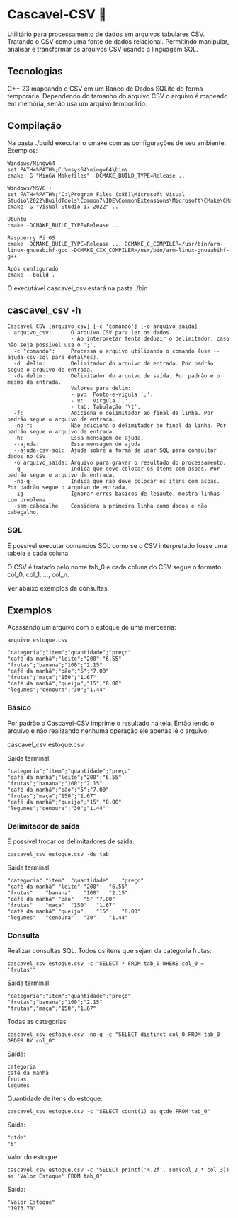# Cascavel-CSV 🐍

Utilitário para processamento de dados em arquivos tabulares CSV. Tratando o CSV como uma
fonte de dados relacional. Permitindo manipular, analisar e transformar os arquivos CSV
usando a linguagem SQL.

## Tecnologias

C++ 23 mapeando o CSV em um Banco de Dados SQLite de forma temporária. Dependendo do tamanho do
arquivo CSV o arquivo é mapeado em memória, senão usa um arquivo temporário.

## Compilação

Na pasta ./build executar o cmake com as configurações de seu ambiente. Exemplos:

```
Windows/Mingw64
set PATH=%PATH%;C:\msys64\mingw64\bin\
cmake -G "MinGW Makefiles" -DCMAKE_BUILD_TYPE=Release ..

Windows/MSVC++
set PATH=%PATH%;"C:\Program Files (x86)\Microsoft Visual Studio\2022\BuildTools\Common7\IDE\CommonExtensions\Microsoft\CMake\CMake\bin\"
cmake -G "Visual Studio 17 2022" ..

Ubuntu
cmake -DCMAKE_BUILD_TYPE=Release ..

Raspberry Pi OS
cmake -DCMAKE_BUILD_TYPE=Release .. -DCMAKE_C_COMPILER=/usr/bin/arm-linux-gnueabihf-gcc -DCMAKE_CXX_COMPILER=/usr/bin/arm-linux-gnueabihf-g++

Após configurado
cmake --build .
```

O executável cascavel_csv estará na pasta ./bin

## cascavel_csv -h

```
Cascavel CSV [arquivo_csv] [-c 'comando'] [-o arquivo_saida]
  arquivo_csv:      O arquivo CSV para ler os dados.
                    - Ao interpretar tenta deduzir o delimitador, caso não seja possível usa o ';'.
  -c "comando":     Processa o arquivo utilizando o comando (use --ajuda-csv-sql para detalhes).
  -d  delim:        Delimitador do arquivo de entrada. Por padrão segue o arquivo de entrada.
  -ds delim:        Delimitador do arquivo de saída. Por padrão é o mesmo da entrada.
                    Valores para delim:
                    - pv:  Ponto-e-vígula ';'.
                    - v:   Vírgula ','.
                    - tab: Tabulação '\t'.
  -f:               Adiciona o delimitador ao final da linha. Por padrão segue o arquivo de entrada.
  -no-f:            Não adiciona o delimitador ao final da linha. Por padrão segue o arquivo de entrada.
  -h:               Essa mensagem de ajuda.
  --ajuda:          Essa mensagem de ajuda.
  --ajuda-csv-sql:  Ajuda sobre a forma de usar SQL para consultar dados no CSV.
  -o arquivo_saida: Arquivo para gravar o resultado do processamento.
  -q                Indica que deve colocar os itens com aspas. Por padrão segue o arquivo de entrada.
  -no-q             Indica que não deve colocar os itens com aspas. Por padrão segue o arquivo de entrada.
  -ig               Ignorar erros básicos de leiaute, mostra linhas com problema.
  -sem-cabecalho    Considera a primeira linha como dados e não cabeçalho.
```

### SQL

É possível executar comandos SQL como se o CSV interpretado fosse uma tabela e cada coluna.

O CSV é tratado pelo nome tab_0 e cada coluna do CSV segue o formato col_0, col_1, ..., col_n.

Ver abaixo exemplos de consultas.

## Exemplos

Acessando um arquivo com o estoque de uma mercearia:

```
arquivo estoque.csv

"categoria";"item";"quantidade";"preço"
"café da manhã";"leite";"200";"6.55"
"frutas";"banana";"100";"2.15"
"café da manhã";"pão";"5";"7.00"
"frutas";"maça";"150";"1.67"
"café da manhã";"queijo";"15";"8.00"
"legumes";"cenoura";"30";"1.44"
```

### Básico

Por padrão o Cascavel-CSV imprime o resultado na tela. Então lendo o arquivo e não
realizando nenhuma operação ele apenas lê o arquivo:

cascavel_csv estoque.csv

Saída terminal:

```
"categoria";"item";"quantidade";"preço"
"café da manhã";"leite";"200";"6.55"
"frutas";"banana";"100";"2.15"
"café da manhã";"pão";"5";"7.00"
"frutas";"maça";"150";"1.67"
"café da manhã";"queijo";"15";"8.00"
"legumes";"cenoura";"30";"1.44"
```

### Delimitador de saída

É possível trocar os delimitadores de saída:

`cascavel_csv estoque.csv -ds tab`

Saída terminal:

```
"categoria"	"item"	"quantidade"	"preço"
"café da manhã"	"leite"	"200"	"6.55"
"frutas"	"banana"	"100"	"2.15"
"café da manhã"	"pão"	"5"	"7.00"
"frutas"	"maça"	"150"	"1.67"
"café da manhã"	"queijo"	"15"	"8.00"
"legumes"	"cenoura"	"30"	"1.44"
```

### Consulta

Realizar consultas SQL. Todos os itens que sejam da categoria frutas:

`cascavel_csv estoque.csv -c "SELECT * FROM tab_0 WHERE col_0 = 'frutas'"`

Saída terminal:

```
"categoria";"item";"quantidade";"preço"
"frutas";"banana";"100";"2.15"
"frutas";"maça";"150";"1.67"
```

Todas as categorias

`cascavel_csv estoque.csv -no-q -c "SELECT distinct col_0 FROM tab_0 ORDER BY col_0"`

Saída:

```
categoria
café da manhã
frutas
legumes
```

Quantidade de itens do estoque:

`cascavel_csv estoque.csv -c "SELECT count(1) as qtde FROM tab_0"`

Saída:

```
"qtde"
"6"
```

Valor do estoque

`cascavel_csv estoque.csv -c "SELECT printf('%.2f', sum(col_2 * col_3)) as 'Valor Estoque' FROM tab_0"`

Saída:

```
"Valor Estoque"
"1973.70"
```
